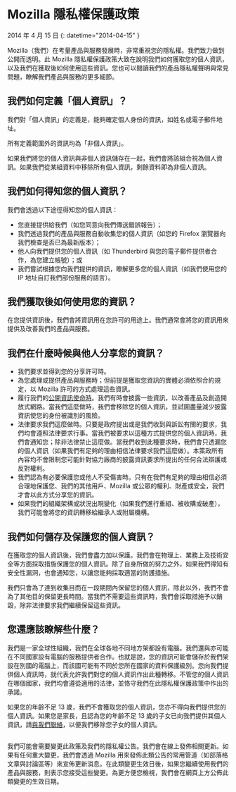 ﻿# Mozilla 隱私權保護政策

2014 年 4 月 15 日
{: datetime="2014-04-15" }

Mozilla（我們）在考量產品與服務發展時，非常重視您的隱私權。我們致力做到公開而透明。此 Mozilla 隱私權保護政策大致在說明我們如何獲取您的個人資訊，以及我們在獲取後如何使用這些資訊。您也可以閱讀我們的產品隱私權聲明與常見問題，瞭解我們產品與服務的更多細節。 

## 我們如何定義「個人資訊」？

我們對「個人資訊」的定義是，能夠確定個人身份的資訊，如姓名或電子郵件地址。

所有定義範圍外的資訊均為「非個人資訊」。

如果我們將您的個人資訊與非個人資訊儲存在一起，我們會將該組合視為個人資訊。如果我們從某組資料中移除所有個人資訊，剩餘資料即為非個人資訊。

## 我們如何得知您的個人資訊？

我們會透過以下途徑得知您的個人資訊：

* 您直接提供給我們（如您同意向我們傳送錯誤報告）；
* 我們透過我們的產品與服務自動收集您的個人資訊（如您的 Firefox 瀏覽器向我們檢查是否已為最新版本）；
* 他人向我們提供您的個人資訊（如 Thunderbird 與您的電子郵件提供者合作，為您建立帳號）；或
* 我們嘗試根據您向我們提供的資訊，瞭解更多您的個人資訊（如我們使用您的 IP 地址自訂我們部份服務的語言）。

## 我們獲取後如何使用您的資訊？

在您提供資訊後，我們會將資訊用在您許可的用途上。我們通常會將您的資訊用來提供及改善我們的產品與服務。

## 我們在什麼時候與他人分享您的資訊？

* 我們要求並得到您的分享許可時。
* 為您處理或提供產品與服務時；但前提是獲取您資訊的實體必須依照合約規定，以 Mozilla 許可的方式處理這些資訊。
* 履行我們的[公開資訊使命時](https://www.mozilla.org/about/manifesto/)。我們有時會披露一些資訊，以改善產品及創造開放式網路。當我們這麼做時，我們會移除您的個人資訊，並試圖盡量減少披露資訊使您的身份被識別的風險。
* 法律要求我們這麼做時。只要是政府提出或是我們收到與訴訟有關的要求，我們均會遵照法律要求行事。當我們被要求以這種方式提供您的個人資訊時，我們會通知您；除非法律禁止這麼做。當我們收到此種要求時，我們會只透漏您的個人資訊（如果我們有足夠的理由相信法律要求我們這麼做）。本策政所有內容均不會限制您可能針對協力廠商的披露資訊要求所提出的任何合法辯護或反對權利。
* 我們認為有必要保護您或他人不受傷害時。只有在我們有足夠的理由相信必須合理地保護您、我們的其他用戶、Mozilla 或公眾的權利、財產或安全，我們才會以此方式分享您的資訊。
* 如果我們的組織架構或狀況出現變化（如果我們進行重組、被收購或破產），我們可能會將您的資訊轉移給繼承人或附屬機構。

## 我們如何儲存及保護您的個人資訊？

在獲取您的個人資訊後，我們會盡力加以保護。我們會在物理上、業務上及技術安全等方面採取措施保護您的個人資訊。除了自身所做的努力之外，如果我們得知有安全性漏洞，也會通知您，以讓您能夠採取適當的防護措施。

我們只會為了達到收集目而在一段期間內保留您的個人資訊，除此以外，我們不會為了其他目的保留更長時間。當我們不需要這些資訊時，我們會採取措施予以銷毀，除非法律要求我們繼續保留這些資訊。

## 您還應該瞭解些什麼？

我們是一家全球性組織，我們在全球各地不同地方架都設有電腦。我們還與亦可能在不同國家設有電腦的服務提供者合作。也就是說，您的資訊可能會儲存於我們架設在別國的電腦上，而該國可能有不同於您所在國家的資料保護級別。您向我們提供個人資訊時，就代表允許我們對您的個人資訊作出此種轉移。不管您的個人資訊在哪個國家，我們均會遵從適用的法律，並恪守我們在此隱私權保護政策中作出的承諾。

如果您的年齡不足 13 歲，我們不會獲取您的個人資訊，您亦不得向我們提供您的個人資訊。如果您是家長，且認為您的年齡不足 13 歲的子女已向我們提供其個人資訊，請[與我們聯絡](https://www.mozilla.org/privacy/#contact)，以便我們移除您子女的個人資訊。

## 

我們可能會需要變更此政策及我們的隱私權公告。我們會在線上發佈相關更新。如果有任何重大變更，我們會透過 Mozilla 用來發佈此類公告的常用管道（如部落格文章與討論區等）來宣佈更新消息。在此類變更生效日後，如果您繼續使用我們的產品與服務，則表示您接受這些變更。為更方便您檢視，我們會在網頁上方公佈此類變更的生效日期。
